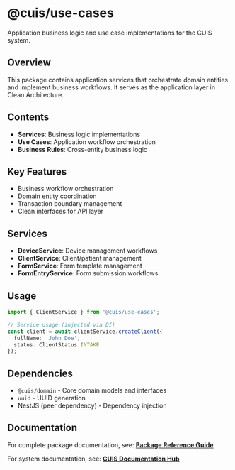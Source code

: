 # @cuis/use-cases

Application business logic and use case implementations for the CUIS system.

## Overview

This package contains application services that orchestrate domain entities and implement business workflows. It serves as the application layer in Clean Architecture.

## Contents

- **Services**: Business logic implementations
- **Use Cases**: Application workflow orchestration
- **Business Rules**: Cross-entity business logic

## Key Features

- Business workflow orchestration
- Domain entity coordination
- Transaction boundary management
- Clean interfaces for API layer

## Services

- **DeviceService**: Device management workflows
- **ClientService**: Client/patient management  
- **FormService**: Form template management
- **FormEntryService**: Form submission workflows

## Usage

```typescript
import { ClientService } from '@cuis/use-cases';

// Service usage (injected via DI)
const client = await clientService.createClient({
  fullName: 'John Doe',
  status: ClientStatus.INTAKE
});
```

## Dependencies

- `@cuis/domain` - Core domain models and interfaces
- `uuid` - UUID generation
- NestJS (peer dependency) - Dependency injection

## Documentation

For complete package documentation, see:
**[Package Reference Guide](../../docs/PACKAGE_REFERENCE.md#cuisuse-cases)**

For system documentation, see:
**[CUIS Documentation Hub](../../docs/README.md)**